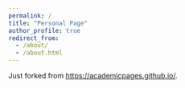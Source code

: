 ```yaml
---
permalink: /
title: "Personal Page"
author_profile: true
redirect_from: 
  - /about/
  - /about.html
---
```


Just forked from https://academicpages.github.io/.
